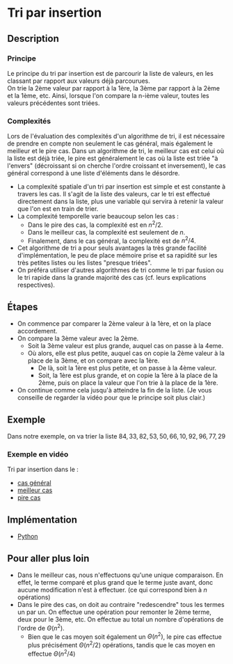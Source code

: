 # Tri par insertion

## Description

### Principe

Le principe du tri par insertion est de parcourir la liste de valeurs, en les classant par rapport aux valeurs déjà parcourues.  
On trie la 2ème valeur par rapport à la 1ère, la 3ème par rapport à la 2ème et la 1ème, etc.
Ainsi, lorsque l'on compare la n-ième valeur, toutes les valeurs précédentes sont triées.

### Complexités

Lors de l'évaluation des complexités d'un algorithme de tri, il est nécessaire de prendre en compte non seulement le cas général, mais également le meilleur et le pire cas.
Dans un algorithme de tri, le meilleur cas est celui où la liste est déjà triée, le pire est généralement le cas où la liste est triée "à l'envers" (décroissant si on cherche l'ordre croissant et inversement), le cas général correspond à une liste d'éléments dans le désordre.

* La complexité spatiale d'un tri par insertion est simple et est constante à travers les cas. Il s'agit de la liste des valeurs, car le tri est effectué directement dans la liste, plus une variable qui servira à retenir la valeur que l'on est en train de trier.
* La complexité temporelle varie beaucoup selon les cas :
  * Dans le pire des cas, la complexité est en $n^2/2$.
  * Dans le meilleur cas, la complexité est seulement de $n$.
  * Finalement, dans le cas général, la complexité est de $n^2/4$.
* Cet algorithme de tri a pour seuls avantages la très grande facilité d'implémentation, le peu de place mémoire prise et sa rapidité sur les très petites listes ou les listes "presque triées".
* On préféra utiliser d'autres algorithmes de tri comme le tri par fusion ou le tri rapide dans la grande majorité des cas (cf. leurs explications respectives).

## Étapes

* On commence par comparer la 2ème valeur à la 1ère, et on la place accordement.
* On compare la 3ème valeur avec la 2ème.
  * Soit la 3ème valeur est plus grande, auquel cas on passe à la 4eme.
  * Où alors, elle est plus petite, auquel cas on copie la 2ème valeur à la place de la 3ème, et on compare avec la 1ère.
    * De là, soit la 1ère est plus petite, et on passe à la 4ème valeur.
    * Soit, la 1ère est plus grande, et on copie la 1ère à la place de la 2ème, puis on place la valeur que l'on trie à la place de la 1ère.
* On continue comme cela jusqu'à atteindre la fin de la liste.
  (Je vous conseille de regarder la vidéo pour que le principe soit plus clair.)

## Exemple

Dans notre exemple, on va trier la liste $84, 33, 82, 53, 50, 66, 10, 92, 96, 77, 29$

### Exemple en vidéo

Tri par insertion dans le :

* [cas général](../Exemples/tri/TriInsertionGeneral.mp4)
* [meilleur cas](../Exemples/tri/TriInsertionMeilleur.mp4)
* [pire cas](../Exemples/tri/TriInsertionPire.mp4)

## Implémentation

* [Python](https://github.com/TheAlgorithms/Python/blob/master/sorts/insertion_sort.py)

## Pour aller plus loin

* Dans le meilleur cas, nous n'effectuons qu'une unique comparaison. En effet, le terme comparé et plus grand que le terme juste avant, donc aucune modification n'est à effectuer. (ce qui correspond bien à $n$ opérations)
* Dans le pire des cas, on doit au contraire "redescendre" tous les termes un par un. On effectue une opération pour remonter le 2ème terme, deux pour le 3ème, etc. On effectue au total un nombre d'opérations de l'ordre de $\Theta(n^2)$.
  * Bien que le cas moyen soit également un $\Theta(n^2)$, le pire cas effectue plus précisément $\Theta(n^2/2)$ opérations, tandis que le cas moyen en effectue $\Theta(n^2/4)$
